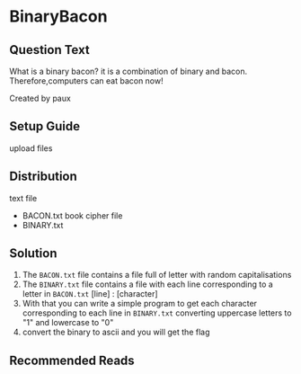 # BinaryBacon

## Question Text

What is a binary bacon?
it is a combination of binary and bacon. Therefore,computers can eat bacon now!

Created by paux

## Setup Guide
upload files

## Distribution
text file
- BACON.txt
book cipher file
- BINARY.txt

## Solution
1.  The `BACON.txt` file contains a file full of letter with random capitalisations
2.  The `BINARY.txt` file contains a file with each line corresponding to a letter in `BACON.txt`   [line] : [character]
3.  With that you can write a simple program to get each character corresponding to each line in `BINARY.txt` converting uppercase letters to "1" and lowercase to "0"
4.  convert the binary to ascii and you will get the flag

## Recommended Reads
